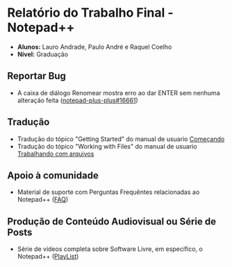 # Relatório do Trabalho Final - Notepad++

- **Alunos:** Lauro Andrade, Paulo André e Raquel Coelho
- **Nível:** Graduação

## Reportar Bug
- A caixa de diálogo Renomear mostra erro ao dar ENTER sem nenhuma alteração feita ([notepad-plus-plus#16661](https://github.com/notepad-plus-plus/notepad-plus-plus/issues/16661))

## Tradução
- Tradução do tópico "Getting Started" do manual de usuario [Começando](https://github.com/paulo16-bit/notepadpp-traducao-ptbr/blob/main/Come%C3%A7ando.pdf)
- Tradução do tópico "Working with Files" do manual de usuario [Trabalhando com arquivos](https://github.com/paulo16-bit/notepadpp-traducao-ptbr/blob/main/TrabalhandoComArquivos.pdf)

## Apoio à comunidade
- Material de suporte com Perguntas Frequêntes relacionadas ao Notepad++ ([FAQ](https://github.com/paulo16-bit/notepadpp-guia-instalacao-ptbr))

## Produção de Conteúdo Audiovisual ou Série de Posts
- Série de vídeos completa sobre Software Livre, em específico, o Notepad++ ([PlayList](https://www.youtube.com/playlist?list=PLhMtrrT7iMHPcMJyGsL-BQVHGa3vTee_I))


